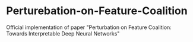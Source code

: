 # Perturebation-on-Feature-Coalition
Official implementation of paper "Perturbation on Feature Coalition: Towards Interpretable Deep Neural Networks"
